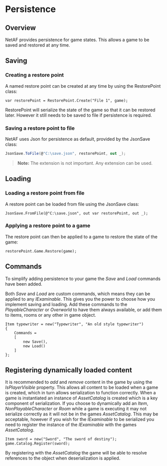 ﻿# Persistence

## Overview

NetAF provides persistence for game states. This allows a game to be saved and restored at any time.

## Saving

### Creating a restore point
A named restore point can be created at any time by using the RestorePoint class:

```c-sharp
var restorePoint = RestorePoint.Create("File 1", game);
```

RestorePoint will serialize the state of the game so that it can be restored later. However it still needs to be 
saved to file if persistence is required.

### Saving a restore point to file

NetAF uses Json for persistence as default, provided by the JsonSave class:

```csharp
JsonSave.ToFile(@"C:\save.json", restorePoint, out _);
```

> **Note:** The extension is not important. Any extension can be used.

## Loading

### Loading a restore point from file
A restore point can be loaded from file using the JsonSave class:

```c-sharp
JsonSave.FromFile(@"C:\save.json", out var restorePoint, out _);
```

### Applying a restore point to a game
The restore point can then be applied to a game to restore the state of the game:

```c-sharp
restorePoint.Game.Restore(game);
```

## Commands
To simplify adding persistence to your game the *Save* and *Load* commands have been added. 

Both *Save* and *Load* are custom commands, which means they can be applied to any *IExaminable*. This gives
you the power to choose how you implement saving and loading. Add these commands to the *PlayableCharacter* or 
*Overworld* to have them always available, or add them to items, rooms or any other in game object.

```c-sharp
Item typewriter = new("Typewriter", "An old style typewriter")
{
    Commands =
    [
        new Save(),
        new Load()
    ]
};
```

## Registering dynamically loaded content
It is recommended to *add* and *remove* content in the game by using the *IsPlayerVisible* property. This allows all content to 
be loaded when a game is created, which in turn allows serialization to function correctly. When a game is instantiated 
an instance of *AssetCatalog* is created which is a key component of serialization. If you choose to 
dynamically add an *Item*, *NonPlayableCharacter* or *Room* while a game is executing it may not serialize correctly 
as it will not be in the games *AssetCatalog*. This may be acceptable, however if you wish for the *IExaminable* to be 
serialized you need to register the instance of the *IExaminable* with the games *AssetCatalog*.

```c-sharp
Item sword = new("Sword", "The sword of destiny");
game.Catalog.Register(sword);
```

By registering with the *AssetCatalog* the game will be able to resolve references to the object when deserialization 
is applied.
